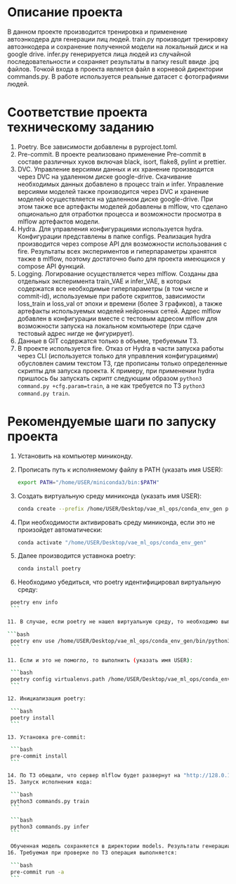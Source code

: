 # Описание проекта

В данном проекте производится тренировка и применение автоэнкодера для генерации лиц людей.
train.py производит тренировку автоэнкодера и сохранение полученной модели на локальный диск и на google drive.
infer.py генерируется лица людей из случайной последовательности и сохраняет результаты в папку result ввиде .jpq файлов.
Точкой входа в проекта является файл в корневой директории commands.py.
В работе используется реальные датасет с фотографиями людей.

# Соответствие проекта техническому заданию

1. Poetry. Все зависимости добавлены в pyproject.toml.
2. Pre-commit. В проекте реализовано применение Pre-commit в составе различных хуков включая black, isort, flake8, pylint и prettier.
3. DVC. Управление версиями данных и их хранение производится через DVC на удаленном диске google-drive. Скачивание необходимых данных добавлено в процесс train и infer. Управление версиями моделей также производится через DVC и хранение моделей осуществляется на удаленном диске google-drive. При этом также все артефакты моделей добавлены в mlflow, что сделано опционально для отработки процесса и возможности просмотра в mlflow артефактов модели.
4. Hydra. Для управления конфигурациями используется hydra. Конфигурации представлены в папке сonfigs. Реализация hydra производится через compose API для возможности использования с fire. Результаты всех экспериментов и гиперпараметры хранятся также в mlflow, поэтому достаточно было для проекта имеющихся у compose API функций.
5. Logging. Логирование осуществляется через mlflow. Созданы два отдельных эксперимента train_VAE и infer_VAE, в которых содержатся все необходимые гиперпараметры (в том числе и commit-id), используемые при работе скриптов, зависимости loss_train и loss_val от эпохи и времени (более 3 графиков), а также артефакты используемых моделей нейронных сетей. Адрес mlflow добавлен в конфигурации вместе с тестовым адресом mlflow для возможности запуска на локальном компьютере (при сдаче тестовый адрес нигде не фигурирует).
6. Данные в GIT содержатся только в объеме, требуемым ТЗ.
7. В проекте используется fire. Отказ от Hydra в части запуска работы через CLI (используется только для управления конфигурациями) обусловлен самим текстом ТЗ, где прописаны только определенные скрипты для запуска проекта. К примеру, при применении hydra пришлось бы запускать скрипт следующим образом `python3 command.py +cfg.param=train`, а не как требуется по ТЗ `python3 command.py train`.

# Рекомендуемые шаги по запуску проекта

1. Установить на компьютер миниконду.
2. Прописать путь к исполняемому файлу в PATH (указать имя USER):
   
    ```bash
    export PATH="/home/USER/miniconda3/bin:$PATH"
    ```
    
4. Создать виртуальную среду миниконда (указать имя USER):
   
    ```bash
    conda create --prefix /home/USER/Desktop/vae_ml_ops/conda_env_gen python=3.9
    ```
    
6. При необходимости активировать среду миниконда, если это не произойдет автоматически:
   
    ```bash
    conda activate "/home/USER/Desktop/vae_ml_ops/conda_env_gen"
    ```
    
8. Далее производится уставнока poetry:
   
    ```bash
    conda install poetry
    ```
    
10. Необходимо убедиться, что poetry идентифицировал виртуальную среду:
    
   ```bash
    poetry env info
    ```

11. В случае, если poetry не нашел виртуальную среду, то необходимо выполнить (указать имя USER):

   ```bash
    poetry env use /home/USER/Desktop/vae_ml_ops/conda_env_gen/bin/python3
    ```

11. Если и это не помогло, то выполнить (указать имя USER):

    ```bash   
    poetry config virtualenvs.path /home/USER/Desktop/vae_ml_ops/conda_env_gen
    ```

12. Инициализация poetry:

    ```bash
    poetry install
    ```

13. Установка pre-commit:

    ```bash   
    pre-commit install
    ```

14. По ТЗ обещали, что сервер mlflow будет развернут на "http://128.0.1.1:8080".
15. Запуск исполнения кода:

    ```bash     
    python3 commands.py train
    ```

    ```bash     
    python3 commands.py infer
    ```

    Обученная модель сохраняется в директории models. Результаты генерации фотографий людей лежат в директории result.
16. Требуемая при проверке по ТЗ операция выполняется:

    ```bash
    pre-commit run -a
    ```    
